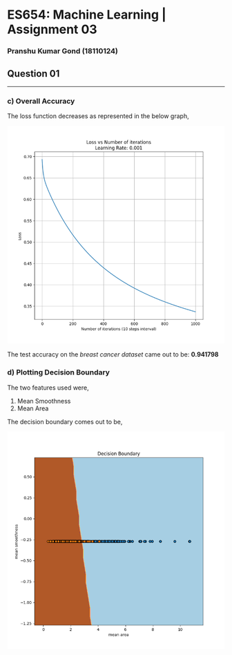 # ES654: Machine Learning | Assignment 03
### Pranshu Kumar Gond (18110124)
## Question 01
---

### c) Overall Accuracy
The loss function decreases as represented in the below graph,

![](lr_error.png) 

The test accuracy on the *breast cancer dataset* came out to be: **0.941798**

### d) Plotting Decision Boundary
The two features used were,
1. Mean Smoothness
1. Mean Area

The decision boundary comes out to be,

![](decbound.png)

